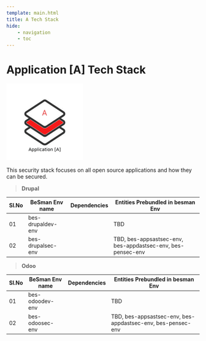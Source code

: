 ```yaml
---
template: main.html
title: A Tech Stack
hide: 
    - navigation
    - toc
---
```



<h1> Application [A] Tech Stack </h1>

![app_logo](./assets/images/app_logo.png)

This security stack focuses on all open source applications and how they can be secured.

> **Drupal**

| Sl.No  | BeSman Env name                | Dependencies                             |  Entities Prebundled in besman Env                           |
|--------|--------------------------------|------------------------------------------|--------------------------------------------------------------|
| 01     | bes-drupaldev-env              |                                          |  TBD                                                         |
| 02     | bes-drupalsec-env              |                                          |  TBD, bes-appsastsec-env, bes-appdastsec-env, bes-pensec-env |


> **Odoo**

| Sl.No  | BeSman Env name                | Dependencies                             |  Entities Prebundled in besman Env                           |
|--------|--------------------------------|------------------------------------------|--------------------------------------------------------------|
| 01     |  bes-odoodev-env               |                                          | TBD                                                          |
| 02     |  bes-odoosec-env               |                                          | TBD, bes-appsastsec-env, bes-appdastsec-env, bes-pensec-env  |